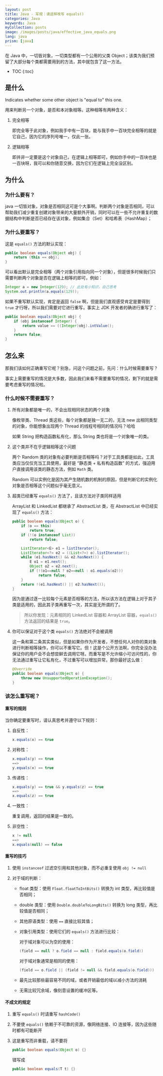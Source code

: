```yaml
---
layout: post
title: Java - 军规：请这样改写 equals()
categories: Java
keywords: Java
myCollection: posts
image: /images/posts/java/effective_java_equals.png
lang: java
prism: [java]
---
```


在 Java 中，一切皆对象，一切类型都有一个公用的父类 Object；该类为我们预留了大部分每个类都需要用到的方法，其中就包含了这一方法。

* TOC
{:toc}

## 是什么

Indicates whether some other object is "equal to" this one.

用来判断另一个对象，是否和本对象相等。这种相等有两种含义：

1. 完全相等

    即完全等于此对象，例如我手中有一百块，能与我手中一百块完全相等的就是它自己，因为它的序列号唯一，仅此一张。

2. 逻辑相等

    即并非一定要是这个对象自己，在逻辑上相等即可，例如你手中的一百块也是一百块呀，我可以和你随意交换，因为它们在逻辑上完全没区别。

## 为什么

### 为什么要有？

java 一切皆对象，对象是否相同这可是个大事啊。判断两个对象是否相同，可以帮助我们减少重复创建对象带来的大量额外开销，同时可以在一些不允许重复的数据结构中判断是否已经存在该对象，例如集合（Set）和哈希表（HashMap）；

### 为什么要重写？

这是 `equals()` 方法的默认实现：

```java
public boolean equals(Object obj) {
    return (this == obj);
}
```

可以看出默认是完全相等（两个对象引用指向同一个对象），但是很多时候我们只需要判断两个对象是否在逻辑上相等的即可，例如：

```java
Integer a = new Integer(129); // 此处有小知识，自己思考
System.out.println(a.equals(129));
```

如果不重写默认实现，肯定是返回 `false` 啊，但是我们直观感受肯定是要得到 `true` 才行呀，所以我们需要对它进行重写，事实上 JDK 开发者的确进行重写了：

```java
public boolean equals(Object obj) {
    if (obj instanceof Integer) {
        return value == ((Integer)obj).intValue();
    }
    return false;
}
```

## 怎么来

那我们该如何正确重写它呢？别急，问这个问题之前，先问：什么时候需要重写？

事实上需要重写的情况是大多数，因此我们来看不需要重写的情况，剩下的就是需要考虑重写的情况啦。

### 什么时候不需要重写？

1. 所有对象都是唯一的，不会出现相同状态的两个对象

    像枚举类、Thread 类这些，每个对象都是独一无二的，无法 new 出相同类型的对象，你能想象出现两个 Thread 的线程号相同的情况吗？哈哈

    如果 String 把构造函数私有化，那么 String 类也将是一个对象唯一的类。

2. 这个类并不在乎逻辑相等这个问题

    两个 Random 类的对象有必要判断是否相等吗？对于工具类都是如此，工具类应当仅仅充当工具使用，最好是 “静态类 + 私有构造函数” 的方式，强迫用户直接调用该类的静态方法，例如 `Math` 类。

    Random 可以实例化是因为其产生随机数的机制的原因，但是判断它的实例化对象是否相等这个问题似乎毫无意义。

3. 超类已经重写 `equals()` 方法了，且该方法对子类同样适用

    ArrayList 和 LinkedList 都继承了 AbstractList 类，在 AbstractList 中已经实现了 `equals()` 方法：

    ```java
    public boolean equals(Object o) {
        if (o == this)
            return true;
        if (!(o instanceof List))
            return false;

        ListIterator<E> e1 = listIterator();
        ListIterator<?> e2 = ((List<?>) o).listIterator();
        while (e1.hasNext() && e2.hasNext()) {
            E o1 = e1.next();
            Object o2 = e2.next();
            if (!(o1==null ? o2==null : o1.equals(o2)))
                return false;
        }
        return !(e1.hasNext() || e2.hasNext());
    }
    ```

    因为是通过逐一比较每个元素是否相等的方法，所以该方法在逻辑上对于其子类是适用的，因此其子类再重写一次，其实是无所谓的了。

    > 所以你发现：元素相同的 LinkedList 容器和 ArrayList 容器，`equals()` 方法返回的结果是 `true`。

4. 你可以保证对于这个类 `equals()` 方法绝对不会被调用

    这一条和第二条其实类似，但是如果你作为开发者，不想任何人对你的类对象进行判断相等操作，你可以不重写它。但！这是个公开方法啊，你完全没办法保证你的用户会不会想尝鲜去调用它呀。而重写是不允许缩小可访问性的，你无法通过重写让它私有化，不过重写可以增加异常，那你最好这么做：

    ```java
    @Override
    public boolean equals(Object o) {
        throw new UnsupportedOperationException();
    }
    ```

### 该怎么重写呢？

#### 重写的规则

当你确定要重写时，请认真思考并遵守以下规则：

1. 自反性：

    ```java
    x.equals(x) == true
    ```

2. 对称性：

    ```java
    x.equals(y) == true
    ==>
    y.equals(x) == true
    ```

3. 传递性：

    ```java
    x.equals(y) == true && y.equals(z) == true
    ==>
    x.equals(z) == true
    ```

4. 一致性：

    重复调用，返回的结果是一致的。

5. 非空性：

    ```java
    x != null
    ==>
    x.equals(null) == false
    ```

#### 重写的技巧

1. 使用 `instanceof` 过滤空引用和其他对象，而不必重复使用 `obj != null`

2. 对于域的判断：

    * float 类型：使用 `Float.floatToIntBits()` 转换为 int 类型，再比较值是否相同；
    * double 类型：使用 `Double.doubleToLongBits()` 转换为 long 类型，再比较值是否相同；
    * 其他原语类型：使用 `==` 直接比较其值；
    * 对象引用类型：使用它们的 `equals()` 方法进行比较：

        对于域对象可以为空的使用：

        ```java
        (field == null ? o.field == null : field.equals(o.field))
        ```

        对于域对象通常是相同的使用：

        ```java
        (field == o.field || (field != null && field.equals(o.field)))
        ```

    * 最先比较那些最容易不同的域，或者开销最低的域以减小方法的消耗

    * 无需比较冗余域，像刻意设置的缓冲区等。

#### 不成文的规定

1. 重写 `equals()` 时请重写 `hashCode()`

2. 不要使 `equals()` 依赖于不可靠的资源，像网络连接、IO 连接等，因为这些随时都有可能断开

3. 这是重写而非重载，请不要将 

    ```java
    public boolean equals(Object o) {}
    ```

    错写成

    ```java
    public boolean equals(T t) {}
    ```